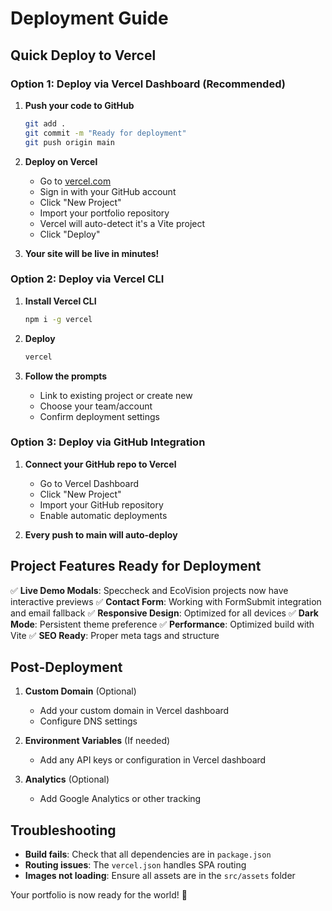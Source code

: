 # Deployment Guide

## Quick Deploy to Vercel

### Option 1: Deploy via Vercel Dashboard (Recommended)

1. **Push your code to GitHub**
   ```bash
   git add .
   git commit -m "Ready for deployment"
   git push origin main
   ```

2. **Deploy on Vercel**
   - Go to [vercel.com](https://vercel.com)
   - Sign in with your GitHub account
   - Click "New Project"
   - Import your portfolio repository
   - Vercel will auto-detect it's a Vite project
   - Click "Deploy"

3. **Your site will be live in minutes!**

### Option 2: Deploy via Vercel CLI

1. **Install Vercel CLI**
   ```bash
   npm i -g vercel
   ```

2. **Deploy**
   ```bash
   vercel
   ```

3. **Follow the prompts**
   - Link to existing project or create new
   - Choose your team/account
   - Confirm deployment settings

### Option 3: Deploy via GitHub Integration

1. **Connect your GitHub repo to Vercel**
   - Go to Vercel Dashboard
   - Click "New Project"
   - Import your GitHub repository
   - Enable automatic deployments

2. **Every push to main will auto-deploy**

## Project Features Ready for Deployment

✅ **Live Demo Modals**: Speccheck and EcoVision projects now have interactive previews
✅ **Contact Form**: Working with FormSubmit integration and email fallback
✅ **Responsive Design**: Optimized for all devices
✅ **Dark Mode**: Persistent theme preference
✅ **Performance**: Optimized build with Vite
✅ **SEO Ready**: Proper meta tags and structure

## Post-Deployment

1. **Custom Domain** (Optional)
   - Add your custom domain in Vercel dashboard
   - Configure DNS settings

2. **Environment Variables** (If needed)
   - Add any API keys or configuration in Vercel dashboard

3. **Analytics** (Optional)
   - Add Google Analytics or other tracking

## Troubleshooting

- **Build fails**: Check that all dependencies are in `package.json`
- **Routing issues**: The `vercel.json` handles SPA routing
- **Images not loading**: Ensure all assets are in the `src/assets` folder

Your portfolio is now ready for the world! 🚀
